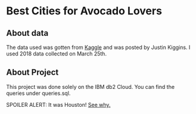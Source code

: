 # Best Cities for Avocado Lovers

## About data
The data used was gotten from [Kaggle](https://www.kaggle.com/neuromusic/avocado-prices) and was posted by Justin Kiggins. I used 2018 data collected on March 25th. 

## About Project
This project was done solely on the IBM db2 Cloud. You can find the queries under queries.sql. 

SPOILER ALERT: It was Houston! [See why.](https://medium.com/@amawest/basic-sql-ranking-best-cities-for-avocado-lovers-f4813e2f012)
